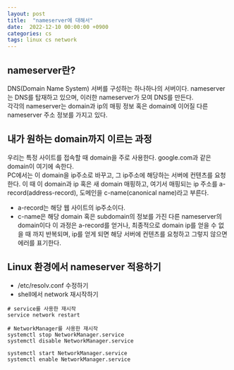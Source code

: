 ```yaml
---
layout: post
title:  "nameserver에 대해서"
date:  2022-12-10 00:00:00 +0900
categories: cs
tags: linux cs network
---
```


## nameserver란?

DNS(Domain Name System) 서버를 구성하는 하나하나의 서버이다. nameserver는 DNS를 탑재하고 있으며, 이러한 nameserver가 모여 DNS를 만든다.  
각각의 nameserver는 domain과 ip의 매핑 정보 혹은 domain에 이어질 다른 nameserver 주소 정보를 가지고 있다.

## 내가 원하는 domain까지 이르는 과정

우리는 특정 사이트를 접속할 때 domain을 주로 사용한다. google.com과 같은 domain이 여기에 속한다.  
PC에서는 이 domain을 ip주소로 바꾸고, 그 ip주소에 해당하는 서버에 컨텐츠를 요청한다.
이 때 이 domain과 ip 혹은 새 domain 매핑하고, 여기서 매핑되는 ip 주소를 a-record(address-record), 도메인을 c-name(canonical name)라고 부른다.

- a-record는 해당 웹 사이트의 ip주소이다.
- c-name은 해당 domain 혹은 subdomain의 정보를 가진 다른 nameserver의 domain이다
이 과정은 a-record를 얻거나, 최종적으로 domain ip를 얻을 수 없을 때 까지 반복되며, ip를 얻게 되면 해당 서버에 컨텐츠를 요청하고 그렇지 않으면 에러를 표기한다.

## Linux 환경에서 nameserver 적용하기

- /etc/resolv.conf 수정하기
- shell에서 network 재시작하기

```terminal
# service를 사용한 재시작
service network restart

# NetworkManager를 사용한 재시작
systemctl stop NetworkManager.service
systemctl disable NetworkManager.service

systemctl start NetworkManager.service
systemctl enable NetworkManager.service
```
